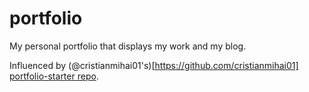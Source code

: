 # portfolio
My personal portfolio that displays my work and my blog.

Influenced by (@cristianmihai01's)[https://github.com/cristianmihai01] [portfolio-starter repo](https://github.com/cristianmihai01/portfolio-starter).
